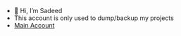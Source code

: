 - 👋 Hi, I’m Sadeed
- This account is only used to dump/backup my projects
- [Main Account](https://github.com/sadeeed)

<!---
icesoup-backup/icesoup-backup is a ✨ special ✨ repository because its `README.md` (this file) appears on your GitHub profile.
You can click the Preview link to take a look at your changes.
--->
